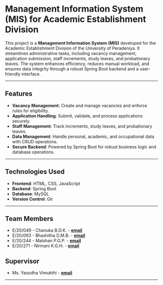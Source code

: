 # Management Information System (MIS) for Academic Establishment Division  

This project is a **Management Information System (MIS)** developed for the Academic Establishment Division of the University of Peradeniya. It streamlines administrative tasks, including vacancy management, application submission, staff increments, study leaves, and probationary leaves. The system enhances efficiency, reduces manual workload, and ensures data integrity through a robust Spring Boot backend and a user-friendly interface.

---

## Features  
- **Vacancy Management**: Create and manage vacancies and enforce rules for eligibility.  
- **Application Handling**: Submit, validate, and process applications securely.  
- **Staff Management**: Track increments, study leaves, and probationary leaves.  
- **Data Management**: Handle personal, academic, and occupational data with CRUD operations.  
- **Secure Backend**: Powered by Spring Boot for robust business logic and database operations.  

---

## Technologies Used  
- **Frontend**: HTML, CSS, JavaScript  
- **Backend**: Spring Boot  
- **Database**: MySQL  
- **Version Control**: Git  

---

## Team Members  
- E/20/049 - Chanuka B.D.K. - **[email](mailto:e20049@eng.pdn.ac.lk)** 
- E/20/093 - Bhashitha D.M.B. - **[email](mailto:e20093@eng.pdn.ac.lk)** 
- E/20/244 - Malshan P.G.P. - **[email](mailto:e20244@eng.pdn.ac.lk)**
- E/20/271 - Nirmani K.G.H. - **[email](mailto:e20271@eng.pdn.ac.lk)**

## Supervisor  
- Ms. Yasodha Vimukthi - **[email](mailto:yasodhav@eng.pdn.ac.lk)**  

---
